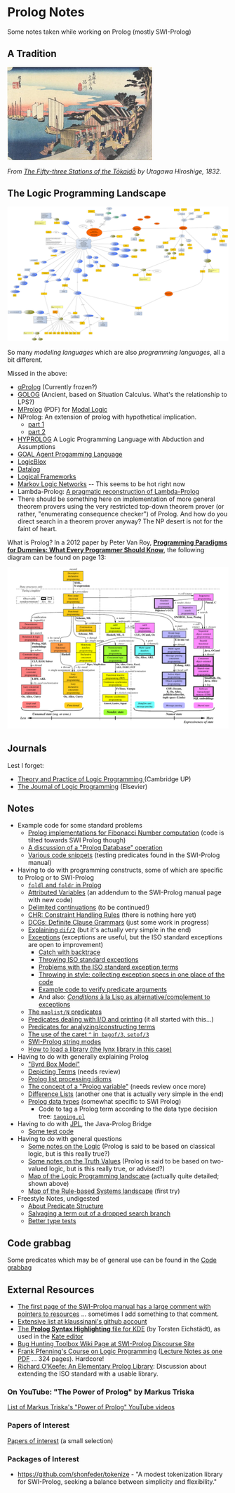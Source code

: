 # Prolog Notes

Some notes taken while working on Prolog (mostly SWI-Prolog)

## A Tradition

![Hiroshige: Shinagawa Station](pics/various/Hiroshige_Shinagawa_Station.jpg)

_From [The Fifty-three Stations of the Tōkaidō](https://en.wikipedia.org/wiki/The_Fifty-three_Stations_of_the_T%C5%8Dkaid%C5%8D) by Utagawa Hiroshige, 1832._

## The Logic Programming Landscape

![The Logic Programming Landscape](other_notes/quick_map_of_lp_landscape/quick_map_of_lp_landscape.svg)

So many *modeling languages* which are also *programming languages*, all a bit different.

Missed in the above: 

- [αProlog](https://homepages.inf.ed.ac.uk/jcheney/programs/aprolog/) (Currently frozen?)
- [GOLOG](https://en.wikipedia.org/wiki/GOLOG) (Ancient, based on Situation Calculus. What's the relationship to LPS?)
- [MProlog](https://www.mimuw.edu.pl/~nguyen/mpl.pdf) (PDF) for [Modal Logic](https://plato.stanford.edu/entries/logic-modal/)
- NProlog: An extension of prolog with hypothetical implication. 
   - [part 1](https://www.sciencedirect.com/science/article/pii/0743106684900293)
   - [part 2](https://www.sciencedirect.com/science/article/pii/S0743106685800030)
- [HYPROLOG](http://akira.ruc.dk/~henning/hyprolog/) A Logic Programming Language with Abduction and Assumptions
- [GOAL Agent Progamming Language](https://en.wikipedia.org/wiki/GOAL_agent_programming_language)
- [LogicBlox](https://developer.logicblox.com/technology/)
- [Datalog](https://en.wikipedia.org/wiki/Datalog)
- [Logical Frameworks](https://en.wikipedia.org/wiki/Logical_framework)
- [Markov Logic Networks](https://en.wikipedia.org/wiki/Markov_logic_network) -- This seems to be hot right now
- Lambda-Prolog: [A pragmatic reconstruction of Lambda-Prolog](https://hal-enac.archives-ouvertes.fr/hal-00934033)
- There should be something here on implementation of more general theorem provers using the very restricted top-down 
  theorem prover (or rather, "enumerating consequence checker") of Prolog. And how do you direct search in a theorem prover anyway?
  The NP desert is not for the faint of heart.

What is Prolog? In a 2012 paper by Peter Van Roy, [**Programming Paradigms for Dummies: What Every Programmer Should Know**](https://www.researchgate.net/publication/241111987_Programming_Paradigms_for_Dummies_What_Every_Programmer_Should_Know), the following diagram can be found on page 13:
   
![Taxonomy of programming Paradigms (by Peter van Roy)](pics/various/Taxonomy%20of%20programming%20Paradigms%20(by%20Peter%20van%20Roy).png)
   
## Journals

Lest I forget:

- [Theory and Practice of Logic Programming ](https://www.cambridge.org/core/journals/theory-and-practice-of-logic-programming) (Cambridge UP)
- [The Journal of Logic Programming](https://www.sciencedirect.com/journal/the-journal-of-logic-programming) (Elsevier)

## Notes

- Example code for some standard problems
   - [Prolog implementations for Fibonacci Number computation](other_notes/about_fibonacci_numbers) (code is tilted towards SWI Prolog though)
   - [A discussion of a "Prolog Database" operation](swipl_notes/about_prolog_db_operations/simple_db_op.md) 
   - [Various code snippets](swipl_notes/various_code/) (testing predicates found in the SWI-Prolog manual)
- Having to do with programming constructs, some of which are specific to Prolog or to SWI-Prolog
   - [`foldl` and `foldr` in Prolog](other_notes/about_foldl_and_foldr/)   
   - [Attributed Variables](swipl_notes/about_attributed_variables/) (an addendum to the SWI-Prolog manual page with new code)
   - [Delimited continuations](swipl_notes/about_continuations/) (to be continued!)
   - [CHR: Constraint Handling Rules](swipl_notes/about_chr/) (there is nothing here yet)
   - [DCGs: Definite Clause Grammars](swipl_notes/about_dcgs/) (just some work in progress)
   - [Explaining `dif/2`](swipl_notes/about_dif) (but it's actually very simple in the end)
   - [Exceptions](swipl_notes/about_exceptions) (exceptions are useful, but the ISO standard exceptions are open to improvement)
      - [Catch with backtrace](swipl_notes/about_exceptions/catch_with_backtrace.md)   
      - [Throwing ISO standard exceptions](swipl_notes/about_exceptions/throwing_iso_standard_exceptions.md)
      - [Problems with the ISO standard exception terms](swipl_notes/about_exceptions/problems_with_the_iso_standard_exception_terms.md)
      - [Throwing in style: collecting exception specs in one place of the code](swipl_notes/about_exceptions/throwing_in_style.md)
      - [Example code to verify predicate arguments](swipl_notes/about_exceptions/example_code_to_verify_predicate_args.md)
      - And also: [_Conditions_ à la Lisp as alternative/complement to exceptions](swipl_notes/about_conditions)
   - [The `maplist/N` predicates](swipl_notes/about_maplist) 
   - [Predicates dealing with I/O and printing](swipl_notes/about_output_formatting) (it all started with this...)
   - [Predicates for analyzing/constructing terms](swipl_notes/about_term_analysis_and_construction)
   - [The use of the caret `^` in` bagof/3`, `setof/3`](swipl_notes/various/notes_on_the_caret_used_in_bagof_goals.md)
   - [SWI-Prolog string modes](swipl_notes/various/swipl_string_modes.md)  
   - [How to load a library (the lynx library in this case)](swipl_notes/various/loading_lynx_library.md)   
- Having to do with generally explaining Prolog
   - ["Byrd Box Model"](other_notes/about_byrd_box_model/)
   - [Depicting Terms](other_notes/about_depicting_terms/) (needs review)
   - [Prolog list processing idioms](other_notes/about_list_processing/)
   - [The concept of a "Prolog variable"](swipl_notes/about_concept_of_variable/) (needs review once more)
   - [Difference Lists](swipl_notes/about_difference_lists/) (another one that is actually very simple in the end)
   - [Prolog data types](swipl_notes/about_swipl_data_types) (somewhat specific to SWI Prolog)
      - Code to tag a Prolog term according to the data type decision tree: [`tagging.pl`](swipl_notes/about_swipl_data_types/code/tagging.pl)
- Having to do with [JPL](https://eu.swi-prolog.org/pldoc/doc_for?object=section(%27packages/jpl.html%27)), the Java-Prolog Bridge
   - [Some test code](swipl_notes/about_jpl/)
- Having to do with general questions
   - [Some notes on the Logic](other_notes/about_the_logic/) (Prolog is said to be based on classical logic, but is this really true?)
   - [Some notes on the Truth Values](other_notes/about_truth_values) (Prolog is said to be based on two-valued logic, but is this really true, or advised?)
   - [Map of the Logic Programming landscape](other_notes/quick_map_of_lp_landscape) (actually quite detailed; shown above)
   - [Map of the Rule-based Systems landscape](other_notes/about_rule_based_systems) (first try)
- Freestyle Notes, undigested
   - [About Predicate Structure](swipl_notes/about_predicate_structure/)
   - [Salvaging a term out of a dropped search branch](swipl_notes/about_salvaging_a_term_out_of_a_dropped_search_branch/)
   - [Better type tests](swipl_notes/about_type_tests)

## Code grabbag

Some predicates which may be of general use can be found in the [Code grabbag](code/)

## External Resources

- [The first page of the SWI-Prolog manual has a large comment with pointers to resources](https://eu.swi-prolog.org/pldoc/doc_for?object=manual) ... sometimes I add something to that comment.
- [Extensive list at klaussinani's github account](https://github.com/klaussinani/awesome-prolog#resources)
- [The **Prolog Syntax Highlighting** file for KDE](https://cgit.kde.org/syntax-highlighting.git/tree/data/syntax/prolog.xml) (by Torsten Eichstädt), as used in the [Kate editor](https://docs.kde.org/trunk5/en/applications/katepart/highlight.html)
- [Bug Hunting Toolbox Wiki Page at SWI-Prolog Discourse Site](https://swi-prolog.discourse.group/t/bug-hunting-toolbox/710)
- [Frank Pfenning's Course on Logic Programming](http://www.cs.cmu.edu/~fp/courses/lp/) ([Lecture Notes as one PDF](http://www.cs.cmu.edu/~fp/courses/lp/lectures/lp-all.pdf) ... 324 pages). Hardcore!   
- [Richard O'Keefe: An Elementary Prolog Library](http://www.cs.otago.ac.nz/staffpriv/ok/pllib.htm): Discussion about extending the ISO standard with a usable library.

### On YouTube: "The Power of Prolog" by Markus Triska

[List of Markus Triska's "Power of Prolog" YouTube videos](other_notes/about_power_of_prolog_on_youtube)

### Papers of Interest

[Papers of interest](other_notes/about_papers_of_interest) (a small selection)

### Packages of Interest

- https://github.com/shonfeder/tokenize - "A modest tokenization library for SWI-Prolog, seeking a balance between simplicity and flexibility."

